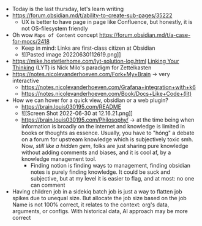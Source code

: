 - Today is the last thursday, let's learn writing
- https://forum.obsidian.md/t/ability-to-create-sub-pages/35222
	- UX is better to have page in page like Confluence, but honestly, it is not OS-filesystem friendly
- Oh wow `Maps of Content` concept https://forum.obsidian.md/t/a-case-for-mocs/2418
	- Keep in mind: Links are first-class citizen at Obsidian
	- ![[Pasted image 20220630112619.png]]
- https://mike.hostetlerhome.com/lyt-solution-log.html [Linking Your Thinking](https://www.linkingyourthinking.com/) (LYT) is Nick Milo's paradigm for Zettelkasten
- https://notes.nicolevanderhoeven.com/Fork+My+Brain -> very interactive
	- https://notes.nicolevanderhoeven.com/Grafana+integration+with+k6
	- https://notes.nicolevanderhoeven.com/Book/Docs+Like+Code+(lit)
- How we can hover for a quick view, obsidian or a web plugin?
	- https://brain.louis030195.com/README
	- ![[Screen Shot 2022-06-30 at 12.16.21.png]]
	- https://brain.louis030195.com/Philosophy/ -> at the time being when information is broadly on the internet and knowledge is limited in books or thoughts as essence. Usually, you have to "hóng" a debate on a forum for upstream knowledge which is subjectively toxic smh. Now, *still like a hidden gem*, folks are just sharing pure knowledge without adding comments and biases, and it is cool af, by a knowledge management tool. 
		- Finding notion is finding ways to management, finding obsidian notes is purely finding knowledge. It could be suck and subjective, but at my level it is easier to flag, and at most: no one can comment
- Having children job in a sidekiq batch job is just a way to flatten job spikes due to unequal size. But allocate the job size based on the job Name is not 100% correct, it relates to the context: org's data, arguments, or configs. With historical data, AI approach may be more correct
